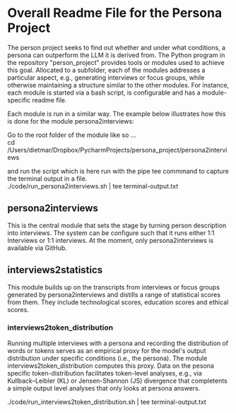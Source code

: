 # Overall Readme File for the Persona Project
The person project seeks to find out whether and under what conditions, a persona can outperform the LLM it is derived from. 
The Python program in the repository "person_project" provides tools or modules used to achieve this goal. Allocated to a subfolder, 
each of the modules addresses a particular aspect, e.g., generating interviews or focus groups, while otherwise maintaining a structure similar to the other modules. 
For instance, each module is started via a bash script, is configurable and has a module-specific readme file. 

Each module is run in a similar way. The example below illustrates how this is done for the module persona2interviews:  

Go to the root folder of the module like so ...  
cd /Users/dietmar/Dropbox/PycharmProjects/persona_project/persona2interviews  

and run the script which is here run with the pipe tee commmand to capture the terminal output in a file.  
./code/run_persona2interviews.sh | tee terminal-output.txt  


## persona2interviews
This is the central module that sets the stage by turning person description into interviews. The system can be 
configure such that it runs either 1:1 Interviews or 1:1 interviews. At the moment, only persona2interviews is available via GitHub. 


## interviews2statistics
This module builds up on the transcripts from interviews or focus groups generated by persona2interviews and distills a range of statistical scores 
from them. They include technological scores, education scores and ethical scores. 


### interviews2token_distribution
Running multiple interviews with a persona and recording the distribution of words or tokens serves as an empirical proxy for the model's output distribution under specific conditions (i.e., the persona). The module interviews2token_distribution computes this proxy. Data on the pesona specific token-distribution facilitates token-level analyses, e.g., via Kullback–Leibler (KL) or Jensen-Shannon (JS) divergence that completents a simple output level analyses that only looks at persona answers. 

./code/run_interviews2token_distribution.sh | tee terminal-output.txt
